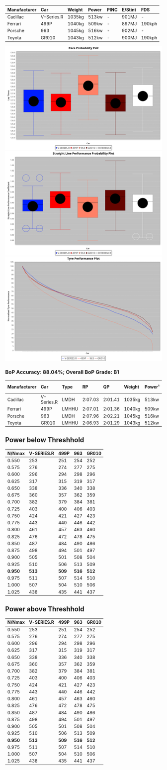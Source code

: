 | Manufacturer | Car        | Weight | Power | PINC    | E/Stint | FDS     |
|:-|:-|:-|:-|:-|:-|:-|
| Cadillac     | V-Series.R | 1035kg | 513kw |    -    | 901MJ   |    -    |
| Ferrari      | 499P       | 1040kg | 509kw |    -    | 897MJ   | 190kph  |
| Porsche      | 963        | 1045kg | 516kw |    -    | 902MJ   |    -    |
| Toyota       | GR010      | 1043kg | 512kw |    -    | 900MJ   | 190kph  |

![PACECHART](./IMG/OFFICIAL.png)
![STRAIGHTLINEPERFORMANCECHART](./IMG/OFFICIAL_sp.png)
![TYREPERFORMANCECHART](./IMG/OFFICIAL_tw.png)

### BoP Accuracy: 88.04%; Overall BoP Grade: B1
| Manufacturer | Car        | Type  | RP      | QP      | Weight | Power¹ | Threshhold | PINC    | Power² | E/Stint | AVG Vmax  | FDS     | RDLC | L/Stint | BOP-Grade | Model Accuracy | Model Points | Match% |
|:-|:-|:-|:-|:-|:-|:-|:-|:-|:-|:-|:-|:-|:-|:-|:-|:-|:-|:-|
| Cadillac     | V-Series.R | LMDH  | 2:07.03 | 2:01.41 | 1035kg | 513kw  | 0.0kph     |    -    | 513kw  |  901MJ  | 303.21kph |    -    | 1.03 | 25      | -A2       | 98.95%         | 2271         | 93.76% |
| Ferrari      | 499P       | LMHHU | 2:07.01 | 2:01.36 | 1040kg | 509kw  | 0.0kph     |    -    | 509kw  |  897MJ  | 305.19kph | 190kph  | 1.05 | 25      | -A2       | 99.93%         | 2718         | 90.52% |
| Porsche      | 963        | LMDH  | 2:07.96 | 2:02.21 | 1045kg | 516kw  | 0.0kph     |    -    | 516kw  |  902MJ  | 303.27kph |    -    | 1.02 | 25      | +C1       | 99.98%         | 6168         | 77.59% |
| Toyota       | GR010      | LMHHU | 2:06.93 | 2:01.29 | 1043kg | 512kw  | 0.0kph     |    -    | 512kw  |  900MJ  | 305.38kph | 190kph  | 1.05 | 25      | -A2       | 98.53%         | 3557         | 90.28% |

## Power below Threshhold
| N/Nmax    | V-SERIES.R | 499P    | 963     | GR010   |
|:-|:-|:-|:-|:-|
|  0.550    |  253       |  251    |  254    |  252    |
|  0.575    |  276       |  274    |  277    |  275    |
|  0.600    |  296       |  294    |  298    |  296    |
|  0.625    |  317       |  315    |  319    |  317    |
|  0.650    |  338       |  336    |  340    |  338    |
|  0.675    |  360       |  357    |  362    |  359    |
|  0.700    |  382       |  379    |  384    |  381    |
|  0.725    |  403       |  400    |  406    |  403    |
|  0.750    |  424       |  421    |  427    |  423    |
|  0.775    |  443       |  440    |  446    |  442    |
|  0.800    |  461       |  457    |  463    |  460    |
|  0.825    |  476       |  472    |  478    |  475    |
|  0.850    |  487       |  484    |  490    |  486    |
|  0.875    |  498       |  494    |  501    |  497    |
|  0.900    |  505       |  501    |  508    |  504    |
|  0.925    |  510       |  506    |  513    |  509    |
| **0.950** | **513**    | **509** | **516** | **512** |
|  0.975    |  511       |  507    |  514    |  510    |
|  1.000    |  507       |  504    |  510    |  506    |
|  1.025    |  438       |  435    |  441    |  437    |

## Power above Threshhold
| N/Nmax    | V-SERIES.R | 499P    | 963     | GR010   |
|:-|:-|:-|:-|:-|
|  0.550    |  253       |  251    |  254    |  252    |
|  0.575    |  276       |  274    |  277    |  275    |
|  0.600    |  296       |  294    |  298    |  296    |
|  0.625    |  317       |  315    |  319    |  317    |
|  0.650    |  338       |  336    |  340    |  338    |
|  0.675    |  360       |  357    |  362    |  359    |
|  0.700    |  382       |  379    |  384    |  381    |
|  0.725    |  403       |  400    |  406    |  403    |
|  0.750    |  424       |  421    |  427    |  423    |
|  0.775    |  443       |  440    |  446    |  442    |
|  0.800    |  461       |  457    |  463    |  460    |
|  0.825    |  476       |  472    |  478    |  475    |
|  0.850    |  487       |  484    |  490    |  486    |
|  0.875    |  498       |  494    |  501    |  497    |
|  0.900    |  505       |  501    |  508    |  504    |
|  0.925    |  510       |  506    |  513    |  509    |
| **0.950** | **513**    | **509** | **516** | **512** |
|  0.975    |  511       |  507    |  514    |  510    |
|  1.000    |  507       |  504    |  510    |  506    |
|  1.025    |  438       |  435    |  441    |  437    |
